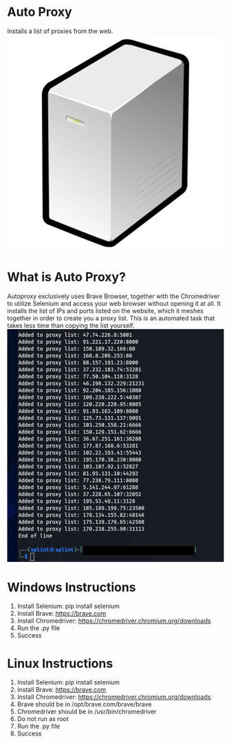 # Auto Proxy
Installs a list of proxies from the web.
![server](images/server.png)

# What is Auto Proxy?

Autoproxy exclusively uses Brave Browser, together with the Chromedriver to utilize Selenium and access your web browser without opening it at all. It installs the list of IPs and ports listed on the website, which it meshes together in order to create you a proxy list. This is an automated task that takes less time than copying the list yourself.
![server](images/splint.png)

# Windows Instructions

1. Install Selenium: pip install selenium
2. Install Brave: https://brave.com
3. Install Chromedriver: https://chromedriver.chromium.org/downloads
4. Run the .py file
5. Success

# Linux Instructions

1. Install Selenium: pip install selenium
2. Install Brave: https://brave.com
3. Install Chromedriver: https://chromedriver.chromium.org/downloads
4. Brave should be in /opt/brave.com/brave/brave
5. Chromedriver should be in /usr/bin/chromedriver
6. Do not run as root
7. Run the .py file
8. Success
